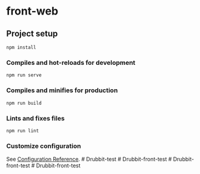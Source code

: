 # front-web

## Project setup
```
npm install
```

### Compiles and hot-reloads for development
```
npm run serve
```

### Compiles and minifies for production
```
npm run build
```

### Lints and fixes files
```
npm run lint
```

### Customize configuration
See [Configuration Reference](https://cli.vuejs.org/config/).
#   D r u b b i t - t e s t  
 #   D r u b b i t - f r o n t - t e s t  
 #   D r u b b i t - f r o n t - t e s t  
 #   D r u b b i t - f r o n t - t e s t  
 
